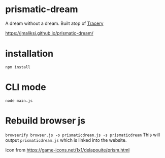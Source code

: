 # prismatic-dream
A dream without a dream. Built atop of [Tracery](http://www.tracery.io/)

https://jmaliksi.github.io/prismatic-dream/

# installation
`npm install`

# CLI mode
`node main.js`

# Rebuild browser js
`browserify browser.js -o prismaticdream.js -s prismaticdream`
This will output `prismaticdream.js` which is linked into the website.

Icon from https://game-icons.net/1x1/delapouite/prism.html
